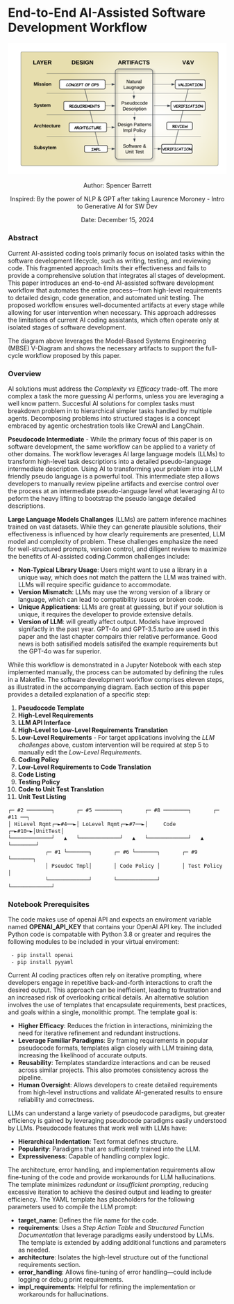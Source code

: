 # End-to-End AI-Assisted Software Development Workflow

![Image Description](./mbse_v_diag.png)
<div style="text-align: center;">
<p>Author: Spencer Barrett</p>
<p>Inspired: By the power of NLP & GPT after taking Laurence Moroney - Intro to Generative AI for SW Dev</p>
<p>Date: December 15, 2024</p>
</div>


### Abstract
Current AI-assisted coding tools primarily focus on isolated tasks within the software development lifecycle, such as writing, testing, and reviewing code. This fragmented approach limits their effectiveness and fails to provide a comprehensive solution that integrates all stages of development.
This paper introduces an end-to-end AI-assisted software development workflow that automates the entire process—from high-level requirements to detailed design, code generation, and automated unit testing. The proposed workflow ensures well-documented artifacts at every stage while allowing for user intervention when necessary. This approach addresses the limitations of current AI coding assistants, which often operate only at isolated stages of software development.

The diagram above leverages the Model-Based Systems Engineering (MBSE) V-Diagram and shows the necessary artifacts to support the full-cycle workflow proposed by this paper.

### Overview
AI solutions must address the *Complexity vs Efficacy* trade-off. The more complex a task the more guessing AI performs, unless you are leveraging a well know pattern. Succesful AI solutions for complex tasks must breakdown problem in to hierarchical simpler tasks handled by multiple agents. Decomposing problems into structured stages is a concept embraced by agentic orchestration tools like CrewAI and LangChain.

**Pseudocode Intermediate** - While the primary focus of this paper is on software development, the same workflow can be applied to a variety of other domains. The workflow leverages AI large language models (LLMs) to transform high-level task descriptions into a detailed pseudo-language intermediate description. Using AI to transforming your problem into a LLM friendly pseudo language is a powerful tool. This intermediate step allows developers to manually review pipeline artifacts and exercise control over the process at an intermediate pseudo-language level what leveraging AI to peform the heavy lifting to bootstrap the pseudo langage detailed descriptions.

**Large Language Models Challanges** (LLMs) are pattern inference machines trained on vast datasets. While they can generate plausible solutions, their effectiveness is influenced by how clearly requirements are presented, LLM model and complexity of problem. These challenges emphasize the need for well-structured prompts, version control, and diligent review to maximize the benefits of AI-assisted coding.Common challenges include:

- **Non-Typical Library Usage**: Users might want to use a library in a unique way, which does not match the pattern the LLM was trained with. LLMs will require specific guidance to accommodate.
- **Version Mismatch**: LLMs may use the wrong version of a library or language, which can lead to compatibility issues or broken code.
- **Unique Applications**: LLMs are great at guessing, but if your solution is unique, it requires the developer to provide extensive details.
- **Version of LLM**: will greatly affect output. Models have improved signifactly in the past year. GPT-4o and GPT-3.5.turbo are used in this paper and the last chapter compairs thier relative performance. Good news is both satisified models satisifed the example requirements but the GPT-4o was far superior. 

While this workflow is demonstrated in a Jupyter Notebook with each step implemented manually, the process can be automated by defining the rules in a Makefile. The software development workflow comprises eleven steps, as illustrated in the accompanying diagram. Each section of this paper provides a detailed explanation of a specific step:

1. **Pseudocode Template**  
2. **High-Level Requirements**  
3. **LLM API Interface**  
4. **High-Level to Low-Level Requirements Translation**  
5. **Low-Level Requirements** - For target applications involving the *LLM challenges* above, custom intervention will be required at step 5 to manually edit the *Low-Level Requirements*.
6. **Coding Policy**  
7. **Low-Level Requirements to Code Translation**  
8. **Code Listing**  
9. **Testing Policy**  
10. **Code to Unit Test Translation**  
11. **Unit Test Listing**  

```
┌─ #2 ────────┐       ┌─ #5 ────────┐       ┌─ #8 ────────┐       ┌─ #11 ──┐   
│ HiLevel Rqmt┌─►#4──►│ LoLevel Rqmt┌─►#7──►│     Code    ┌─►#10─►│UnitTest│   
└─────────────┘   ▲   └─────────────┘   ▲   └─────────────┘   ▲   └────────┘   
            ┌─ #1 └───────┐       ┌─ #6 └───────┐       ┌─ #9 └───────┐          
            │ PseudoC Tmpl│       │ Code Policy │       │ Test Policy │          
            └─────────────┘       └─────────────┘       └─────────────┘          
```

### Notebook Prerequisites
The code makes use of openai API and expects an enviroment variable named **OPENAI_API_KEY** that contains your OpenAI API key. The included Python code is compatable with Python 3.8 or greater and requires the following modules to be included in your virtual enviroment:
```
 - pip install openai
 - pip install pyyaml            
```

 Current AI coding practices often rely on iterative prompting, where developers engage in repetitive back-and-forth interactions to craft the desired output. This approach can be inefficient, leading to frustration and an increased risk of overlooking critical details. An alternative solution involves the use of templates that encapsulate requirements, best practices, and goals within a single, monolithic prompt. The template goal is:

- **Higher Efficacy**: Reduces the friction in interactions, minimizing the need for iterative refinement and redundant instructions.
- **Leverage Familiar Paradigms**: By framing requirements in popular pseudocode formats, templates align closely with LLM training data, increasing the likelihood of accurate outputs.
- **Reusability**: Templates standardize interactions and can be reused across similar projects. This also promotes consistency across the pipeline.
- **Human Oversight**: Allows developers to create detailed requirements from high-level instructions and validate AI-generated results to ensure reliability and correctness.

LLMs can understand a large variety of pseudocode paradigms, but greater efficiency is gained by leveraging pseudocode paradigms easily understood by LLMs. Pseudocode features that work well with LLMs have:

- **Hierarchical Indentation**: Text format defines structure.
- **Popularity**: Paradigms that are sufficiently trained into the LLM.
- **Expressiveness**: Capable of handling complex logic.

The architecture, error handling, and implementation requirements allow fine-tuning of the code and provide workarounds for LLM hallucinations. The template minimizes *redundant or insufficient prompting*, reducing excessive iteration to achieve the desired output and leading to greater efficiency. The YAML template has placeholders for the following parameters used to compile the LLM prompt:

- **target_name**: Defines the file name for the code.
- **requirements**: Uses a *Step Action Table* and *Structured Function Documentation* that leverage paradigms easily understood by LLMs. The template is extended by adding additional functions and parameters as needed.
- **architecture**: Isolates the high-level structure out of the functional requirements section.
- **error_handling**: Allows fine-tuning of error handling—could include logging or debug print requirements.
- **impl_requirements**: Helpful for refining the implementation or workarounds for hallucinations.

